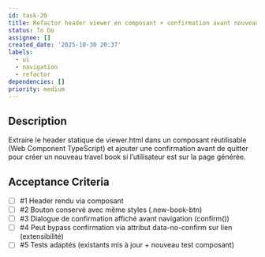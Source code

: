 ```yaml
---
id: task-20
title: Refactor header viewer en composant + confirmation avant nouveau travel book
status: To Do
assignee: []
created_date: '2025-10-30 20:37'
labels:
  - ui
  - navigation
  - refactor
dependencies: []
priority: medium
---
```


## Description

<!-- SECTION:DESCRIPTION:BEGIN -->
Extraire le header statique de viewer.html dans un composant réutilisable (Web Component TypeScript) et ajouter une confirmation avant de quitter pour créer un nouveau travel book si l’utilisateur est sur la page générée.
<!-- SECTION:DESCRIPTION:END -->

## Acceptance Criteria
<!-- AC:BEGIN -->
- [ ] #1 Header rendu via composant <viewer-header>
- [ ] #2 Bouton conservé avec même styles (.new-book-btn)
- [ ] #3 Dialogue de confirmation affiché avant navigation (confirm())
- [ ] #4 Peut bypass confirmation via attribut data-no-confirm sur lien (extensibilité)
- [ ] #5 Tests adaptés (existants mis à jour + nouveau test composant)
<!-- AC:END -->
